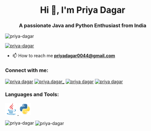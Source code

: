 <h1 align="center">Hi 👋, I'm Priya Dagar</h1>
<h3 align="center">A passionate Java and Python Enthusiast from India</h3>

<p align="left"> <img src="https://komarev.com/ghpvc/?username=priya-dagar&label=Profile%20views&color=0e75b6&style=flat" alt="priya-dagar" /> </p>

<p align="left"> <a href="https://github.com/ryo-ma/github-profile-trophy"><img src="https://github-profile-trophy.vercel.app/?username=priya-dagar" alt="priya-dagar" /></a> </p>

- 📫 How to reach me **priyadagar0044@gmail.com**

<h3 align="left">Connect with me:</h3>
<p align="left">
<a href="https://linkedin.com/in/Priya Dagar" target="blank"><img align="center" src="https://raw.githubusercontent.com/rahuldkjain/github-profile-readme-generator/master/src/images/icons/Social/linked-in-alt.svg" alt="priya dagar" height="30" width="40" /></a>
<a href="https://instagram.com/priya.dagar_" target="blank"><img align="center" src="https://raw.githubusercontent.com/rahuldkjain/github-profile-readme-generator/master/src/images/icons/Social/instagram.svg" alt="priya.dagar_" height="30" width="40" /></a>
<a href="https://www.youtube.com/c/Priya Dagar" target="blank"><img align="center" src="https://raw.githubusercontent.com/rahuldkjain/github-profile-readme-generator/master/src/images/icons/Social/youtube.svg" alt="priya dagar" height="30" width="40" /></a>
<a href="https://www.leetcode.com/Priya Dagar" target="blank"><img align="center" src="https://raw.githubusercontent.com/rahuldkjain/github-profile-readme-generator/master/src/images/icons/Social/leet-code.svg" alt="priya dagar" height="30" width="40" /></a>
</p>

<h3 align="left">Languages and Tools:</h3>
<p align="left"> <a href="https://www.java.com" target="_blank" rel="noreferrer"> <img src="https://raw.githubusercontent.com/devicons/devicon/master/icons/java/java-original.svg" alt="java" width="40" height="40"/> </a> <a href="https://www.python.org" target="_blank" rel="noreferrer"> <img src="https://raw.githubusercontent.com/devicons/devicon/master/icons/python/python-original.svg" alt="python" width="40" height="40"/> </a> </p>

<p><img align="left" src="https://github-readme-stats.vercel.app/api/top-langs?username=priya-dagar&show_icons=true&locale=en&layout=compact" alt="priya-dagar" /></p>

<p>&nbsp;<img align="center" src="https://github-readme-stats.vercel.app/api?username=priya-dagar&show_icons=true&locale=en" alt="priya-dagar" /></p>
